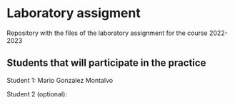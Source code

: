 # Laboratory assigment

Repository with the files of the laboratory assignment for the course 2022-2023

## Students that will participate in the practice

Student 1: Mario Gonzalez Montalvo

Student 2 (optional):
